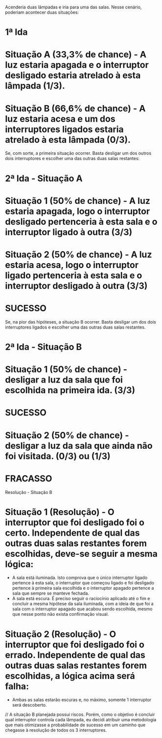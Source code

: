 Acenderia duas lâmpadas e iria para uma das salas. Nesse cenário, poderiam acontecer duas situações:

# 1ª Ida
# Situação A (33,3% de chance) - A luz estaria apagada e o interruptor desligado estaria atrelado à esta lâmpada (1/3).
# Situação B (66,6% de chance) - A luz estaria acesa e um dos interruptores ligados estaria atrelado à esta lâmpada (0/3).

Se, com sorte, a primeira situação ocorrer. Basta desligar um dos outros dois interruptores e escolher uma das outras duas salas restantes:

# 2ª Ida - Situação A
# Situação 1 (50% de chance) - A luz estaria apagada, logo o interruptor desligado pertenceria à esta sala e o interruptor ligado à outra (3/3)
# Situação 2 (50% de chance) - A luz estaria acesa, logo o interruptor ligado pertenceria à esta sala e o interruptor desligado à outra (3/3)
# SUCESSO

Se, na pior das hipóteses, a situação B ocorrer. Basta desligar um dos dois interruptores ligados e escolher uma das outras duas salas restantes.

# 2ª Ida - Situação B
# Situação 1 (50% de chance) - desligar a luz da sala que foi escolhida na primeira ida. (3/3)
# SUCESSO
# Situação 2 (50% de chance) - desligar a luz da sala que ainda não foi visitada. (0/3) ou (1/3)
# FRACASSO

Resolução - Situação B
# Situação 1 (Resolução) - O interruptor que foi desligado foi o certo. Independente de qual das outras duas salas restantes forem escolhidas, deve-se seguir a mesma lógica:
- A sala está iluminada. Isto comprova que o único interruptor ligado pertence à esta sala, o interruptor que começou ligado e foi desligado pertence à primeira sala escolhida
e o interruptor apagado pertence a sala que sempre se manteve fechada.
- A sala está escura. É preciso seguir o raciocínio aplicado até o fim e concluir a mesma hipótese da sala iluminada, com a ideia de que foi a sala com o interruptor apagado que acabou
sendo escolhida, mesmo que nesse ponto não exista confirmação visual.
# Situação 2 (Resolução) - O interruptor que foi desligado foi o errado. Independente de qual das outras duas salas restantes forem escolhidas, a lógica acima será falha:
- Ambas as salas estarão escuras e, no máximo, somente 1 interruptor será descoberto.

// A situação B planejada possui riscos. Porém, como o objetivo é concluir qual interruptor controla cada lâmpada, eu decidi atribuir uma metodologia que mais otimizasse a probabilidade
de sucesso em um caminho que chegasse à resolução de todos os 3 interruptores.
